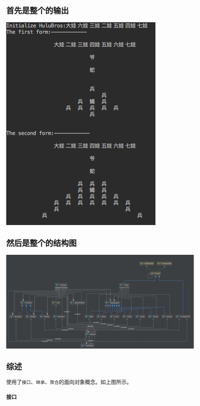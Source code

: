 ## 首先是整个的输出
![输出结果](1.jpeg)
## 然后是整个的结构图
![文件结构](2.jpeg)
## 综述
使用了`接口`、`继承`、`聚合`的面向对象概念。如上图所示。<br>
#### 接口
